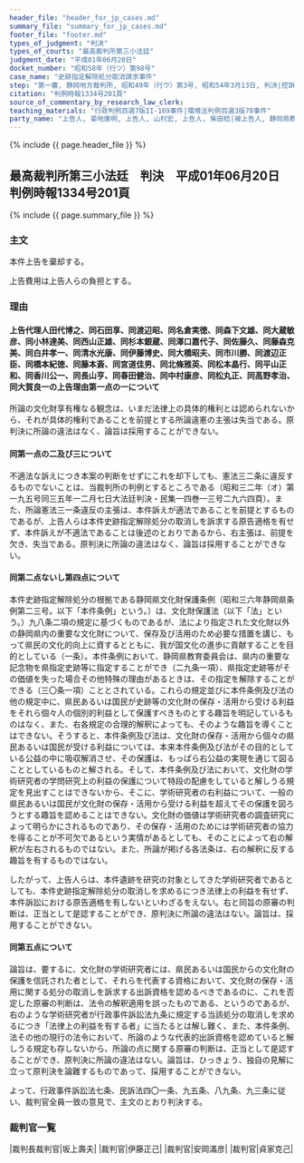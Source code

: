 ```yaml
---
header_file: "header_for_jp_cases.md"
summary_file: "summary_for_jp_cases.md"
footer_file: "footer.md"
types_of_judgment: "判決"
types_of_courts: "最高裁判所第三小法廷"
judgment_date: "平成01年06月20日"
docket_number: "昭和58年（行ツ）第98号"
case_name: "史跡指定解除処分取消請求事件"
step: "第一審, 静岡地方裁判所, 昭和49年（行ウ）第3号, 昭和54年3月13日, 判決|控訴審, 東京高等裁判所, 昭和54年（行コ）第33号, 昭和58年5月30日, 判決"
citation: "判例時報1334号201頁"
source_of_commentary_by_research_law_clerk:
teaching_materials: "行政判例百選7版II-169事件|環境法判例百選3版78事件"
party_name: "上告人, 菊地康明, 上告人, 山村宏, 上告人, 柴田稔|被上告人, 静岡県教育委員会, 右代表者委員長, 松島勇平"
---
```


{% include {{ page.header_file }}  %}

## 最高裁判所第三小法廷　判決　平成01年06月20日　判例時報1334号201頁

{% include {{ page.summary_file }}  %}






### 主文



本件上告を棄却する。

上告費用は上告人らの負担とする。





### 理由



#### 上告代理人田代博之、同石田享、同渡辺昭、同名倉実徳、同森下文雄、同大蔵敏彦、同小林達美、同西山正雄、同杉本銀蔵、同澤口嘉代子、同佐藤久、同藤森克美、同白井孝一、同清水光康、同伊藤博史、同大橋昭夫、同市川勝、同渡辺正臣、同橋本紀徳、同藤本斎、同宮道佳男、同北條雅英、同松本晶行、同平山正和、同香川公一、同長山亨、同春田健治、同中村康彦、同松丸正、同高野孝治、同大賀良一の上告理由第一点の一について

所論の文化財享有権なる観念は、いまだ法律上の具体的権利とは認められないから、それが具体的権利であることを前提とする所論違憲の主張は失当である。原判決に所論の違法はなく、論旨は採用することができない。

#### 同第一点の二及び三について

不適法な訴えにつき本案の判断をせずにこれを却下しても、憲法三二条に違反するものでないことは、当裁判所の判例とするところである（昭和三二年（オ）第一九五号同三五年一二月七日大法廷判決・民集一四巻一三号二九六四頁）。また、所論憲法三一条違反の主張は、本件訴えが適法であることを前提とするものであるが、上告人らは本件史跡指定解除処分の取消しを訴求する原告適格を有せず、本件訴えが不適法であることは後述のとおりであるから、右主張は、前提を欠き、失当である。原判決に所論の違法はなく、論旨は採用することができない。

#### 同第二点ないし第四点について

本件史跡指定解除処分の根拠である静岡県文化財保護条例（昭和三六年静岡県条例第二三号。以下「本件条例」という。）は、文化財保護法（以下「法」という。）九八条二項の規定に基づくものであるが、法により指定された文化財以外の静岡県内の重要な文化財について、保存及び活用のため必要な措置を講じ、もって県民の文化的向上に資するとともに、我が国文化の進歩に貢献することを目的としている（一条）。本件条例において、静岡県教育委員会は、県内の重要な記念物を県指定史跡等に指定することができ（二九条一項）、県指定史跡等がその価値を失った場合その他特殊の理由があるときは、その指定を解除することができる（三〇条一項）こととされている。これらの規定並びに本件条例及び法の他の規定中に、県民あるいは国民が史跡等の文化財の保存・活用から受ける利益をそれら個々人の個別的利益として保護すべきものとする趣旨を明記しているものはなく、また、右各規定の合理的解釈によっても、そのような趣旨を導くことはできない。そうすると、本件条例及び法は、文化財の保存・活用から個々の県民あるいは国民が受ける利益については、本来本件条例及び法がその目的としている公益の中に吸収解消させ、その保護は、もっぱら右公益の実現を通じて図ることとしているものと解される。そして、本件条例及び法において、文化財の学術研究者の学問研究上の利益の保護について特段の配慮をしていると解しうる規定を見出すことはできないから、そこに、学術研究者の右利益について、一般の県民あるいは国民が文化財の保存・活用から受ける利益を超えてその保護を図ろうとする趣旨を認めることはできない。文化財の価値は学術研究者の調査研究によって明らかにされるものであり、その保存・活用のためには学術研究者の協力を得ることが不可欠であるという実情があるとしても、そのことによって右の解釈が左右されるものではない。また、所論が掲げる各法条は、右の解釈に反する趣旨を有するものではない。



したがって、上告人らは、本件遺跡を研究の対象としてきた学術研究者であるとしても、本件史跡指定解除処分の取消しを求めるにつき法律上の利益を有せず、本件訴訟における原告適格を有しないといわざるをえない。右と同旨の原審の判断は、正当として是認することができ、原判決に所論の違法はない。論旨は、採用することができない。

#### 同第五点について

論旨は、要するに、文化財の学術研究者には、県民あるいは国民からの文化財の保護を信託された者として、それらを代表する資格において、文化財の保存・活用に関する処分の取消しを訴求する出訴資格を認めるべきであるのに、これを否定した原審の判断は、法令の解釈適用を誤ったものである、というのであるが、右のような学術研究者が行政事件訴訟法九条に規定する当該処分の取消しを求めるにつき「法律上の利益を有する者」に当たるとは解し難く、また、本件条例、法その他の現行の法令において、所論のような代表的出訴資格を認めていると解しうる規定も存しないから、所論の点に関する原審の判断は、正当として是認することができ、原判決に所論の違法はない。論旨は、ひっきょう、独自の見解に立って原判決を論難するものであって、採用することができない。

よって、行政事件訴訟法七条、民訴法四〇一条、九五条、八九条、九三条に従い、裁判官全員一致の意見で、主文のとおり判決する。

### 裁判官一覧

|裁判長裁判官|坂上壽夫|
|裁判官|伊藤正己|
|裁判官|安岡滿彦|
|裁判官|貞家克己|





